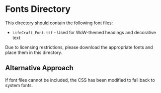# Fonts Directory

This directory should contain the following font files:

- `LifeCraft_Font.ttf` - Used for WoW-themed headings and decorative text

Due to licensing restrictions, please download the appropriate fonts and place them in this directory.

## Alternative Approach

If font files cannot be included, the CSS has been modified to fall back to system fonts. 